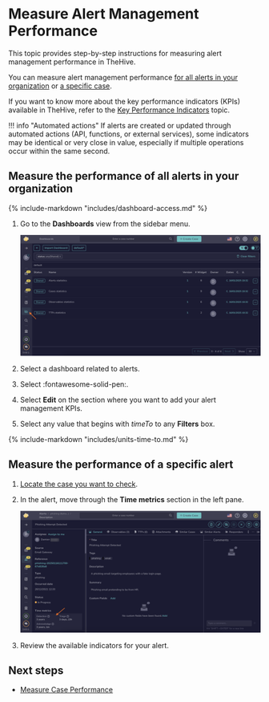 # Measure Alert Management Performance

This topic provides step-by-step instructions for measuring alert management performance in TheHive.

You can measure alert management performance [for all alerts in your organization](#measure-the-performance-of-all-alerts-in-your-organization) or [a specific case](#measure-the-performance-of-a-specific-alert).

If you want to know more about the key performance indicators (KPIs) available in TheHive, refer to the [Key Performance Indicators](key-performance-indicators.md) topic.

!!! info "Automated actions"
    If alerts are created or updated through automated actions (API, functions, or external services), some indicators may be identical or very close in value, especially if multiple operations occur within the same second.

## Measure the performance of all alerts in your organization

{% include-markdown "includes/dashboard-access.md" %}

1. Go to the **Dashboards** view from the sidebar menu.

    ![Measure case management performance](../../images/user-guides/kpis/measure-case-management-performance.png)

2. Select a dashboard related to alerts.

3. Select :fontawesome-solid-pen:.

4. Select **Edit** on the section where you want to add your alert management KPIs.

5. Select any value that begins with *timeTo* to any **Filters** box.

{% include-markdown "includes/units-time-to.md" %}

## Measure the performance of a specific alert

1. [Locate the case you want to check](../analyst-corner/cases/search-for-cases/find-a-case.md).

2. In the alert, move through the **Time metrics** section in the left pane.

    ![Alert description metrics](../../images/user-guides/kpis/alert-description-metrics.png)

3. Review the available indicators for your alert.

<h2>Next steps</h2>

* [Measure Case Performance](measure-case-management-performance.md)